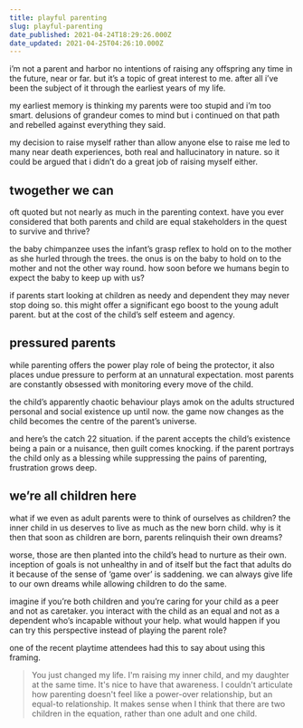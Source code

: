```yaml
---
title: playful parenting
slug: playful-parenting
date_published: 2021-04-24T18:29:26.000Z
date_updated: 2021-04-25T04:26:10.000Z
---
```


i’m not a parent and harbor no intentions of raising any offspring any time in the future, near or far. but it’s a topic of great interest to me. after all i’ve been the subject of it through the earliest years of my life.

my earliest memory is thinking my parents were too stupid and i’m too smart. delusions of grandeur comes to mind but i continued on that path and rebelled against everything they said.

my decision to raise myself rather than allow anyone else to raise me led to many near death experiences, both real and hallucinatory in nature. so it could be argued that i didn’t do a great job of raising myself either.

## twogether we can

oft quoted but not nearly as much in the parenting context. have you ever considered that both parents and child are equal stakeholders in the quest to survive and thrive?

the baby chimpanzee uses the infant’s grasp reflex to hold on to the mother as she hurled through the trees. the onus is on the baby to hold on to the mother and not the other way round. how soon before we humans begin to expect the baby to keep up with us?

if parents start looking at children as needy and dependent they may never stop doing so. this might offer a significant ego boost to the young adult parent. but at the cost of the child’s self esteem and agency.

## pressured parents

while parenting offers the power play role of being the protector, it also places undue pressure to perform at an unnatural expectation. most parents are constantly obsessed with monitoring every move of the child.

the child’s apparently chaotic behaviour plays amok on the adults structured personal and social existence up until now. the game now changes as the child becomes the centre of the parent’s universe.

and here’s the catch 22 situation. if the parent accepts the child’s existence being a pain or a nuisance, then guilt comes knocking. if the parent portrays the child only as a blessing while suppressing the pains of parenting, frustration grows deep.

## we’re all children here

what if we even as adult parents were to think of ourselves as children? the inner child in us deserves to live as much as the new born child. why is it then that soon as children are born, parents relinquish their own dreams?

worse, those are then planted into the child’s head to nurture as their own. inception of goals is not unhealthy in and of itself but the fact that adults do it because of the sense of ‘game over’ is saddening. we can always give life to our own dreams while allowing children to do the same.

imagine if you’re both children and you’re caring for your child as a peer and not as caretaker. you interact with the child as an equal and not as a dependent who’s incapable without your help. what would happen if you can try this perspective instead of playing the parent role?

one of the recent playtime attendees had this to say about using this framing.

> You just changed my life. I'm raising my inner child, and my daughter at the same time. It's nice to have that awareness. I couldn't articulate how parenting doesn't feel like a power-over relationship, but an equal-to relationship. It makes sense when I think that there are two children in the equation, rather than one adult and one child.
